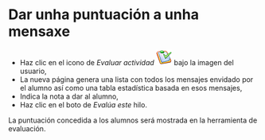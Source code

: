 # Dar unha puntuación a unha mensaxe

* Haz clic en el icono de _Evaluar actividad_ ![](../../.gitbook/assets/graphics16%20%284%29.png) bajo la imagen del usuario,
* La nueva página genera una lista con todos los mensajes envidado por el alumno así como una tabla estadística basada en esos mensajes,
* Indica la nota a dar al alumno,
* Haz clic en el boto de _Evalúa este_ hilo.

La puntuación concedida a los alumnos será mostrada en la herramienta de evaluación.

